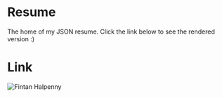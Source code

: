 # Resume
The home of my JSON resume. Click the link below to see the rendered version :)

# Link
![Fintan Halpenny](http://registry.jsonresume.org/fintan_halpenny)
